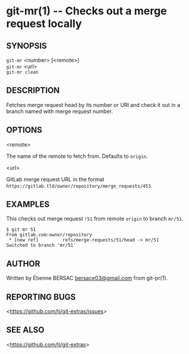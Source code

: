# git-mr(1) -- Checks out a merge request locally

## SYNOPSIS

`git-mr` &lt;number&gt; [&lt;remote&gt;]<br>
`git-mr` &lt;url&gt;<br>
`git-mr clean`

## DESCRIPTION

  Fetches merge request head by its number or URl and check it out in a branch
  named with merge request number.

## OPTIONS

  &lt;remote&gt;

  The name of the remote to fetch from. Defaults to `origin`.

  &lt;url&gt;

  GitLab merge request URL in the format
  `https://gitlab.tld/owner/repository/merge_requests/453`.


## EXAMPLES

This checks out merge request `!51` from remote `origin` to branch `mr/51`.

    $ git mr 51
    From gitlab.com:owner/repository
     * [new ref]         refs/merge-requests/51/head -> mr/51
    Switched to branch 'mr/51'

## AUTHOR

Written by Étienne BERSAC <bersace03@gmail.com> from git-pr(1).

## REPORTING BUGS

&lt;<https://github.com/tj/git-extras/issues>&gt;

## SEE ALSO

&lt;<https://github.com/tj/git-extras>&gt;
